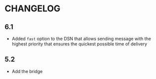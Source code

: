 CHANGELOG
=========

6.1
---

 * Added `fast` option to the DSN that allows sending message with the highest priority that ensures the quickest possible time of delivery

5.2
---

 * Add the bridge
